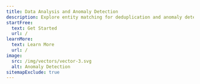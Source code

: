 ```yaml
---
title: Data Analysis and Anomaly Detection
description: Explore entity matching for deduplication and anomaly detection with Qdrant, leveraging neural networks while still being fast and affordable in your applications for insights hard to get in other ways.
startFree:
  text: Get Started
  url: /
learnMore:
  text: Learn More
  url: /
image:
  src: /img/vectors/vector-3.svg
  alt: Anomaly Detection
sitemapExclude: true
---
```


